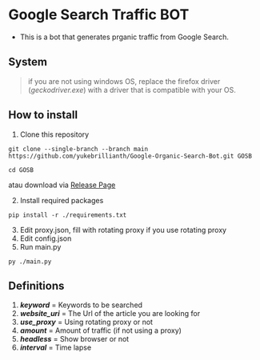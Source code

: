 # Google Search Traffic BOT

- This is a bot that generates prganic traffic from Google Search.

## System

> if you are not using windows OS, replace the firefox driver (_geckodriver.exe_) with a driver that is compatible with your OS.

## How to install

1. Clone this repository

```shell
git clone --single-branch --branch main https://github.com/yukebrillianth/Google-Organic-Search-Bot.git GOSB

cd GOSB
```

atau download via [Release Page](https://github.com/yukebrillianth/Google-Organic-Search-Bot/releases/tag/Beta)

2. Install required packages

```shell
pip install -r ./requirements.txt
```

3. Edit proxy.json, fill with rotating proxy if you use rotating proxy
4. Edit config.json
5. Run main.py

```shell
py ./main.py
```

## Definitions

1. **_keyword_** = Keywords to be searched
2. **_website_uri_** = The Url of the article you are looking for
3. **_use_proxy_** = Using rotating proxy or not
4. **_amount_** = Amount of traffic (if not using a proxy)
5. **_headless_** = Show browser or not
6. **_interval_** = Time lapse
